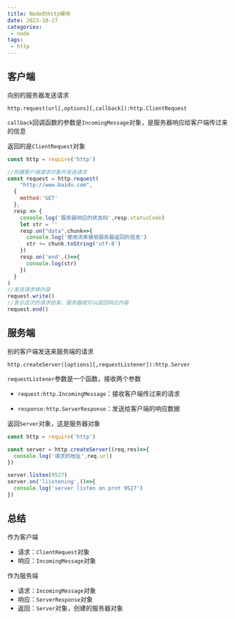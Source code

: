 ```yaml
---
title: Node的http模块
date: 2023-10-27
categories:
 - node
tags:
 - http
---
```


## 客户端

向别的服务器发送请求

`http.request(url[,options][,callback]):http.ClientRequest`

`callback`回调函数的参数是`IncomingMessage`对象，是服务器响应给客户端传过来的信息

返回的是`ClientRequest`对象

```js
const http = require('http')

//创建客户端请求对象并发送请求
const request = http.request(
	"http://www.baidu.com",
  {
    method:'GET'
  },
  resp => {
    console.log('服务器响应的状态码',resp.statusCode)
    let str = ''
    resp.on("data",chunk=>{
      console.log('使用流来接收服务器返回的信息')
      str += chunk.toString('utf-8')
    }) 
    resp.on('end',()=>{
      console.log(str)
    })
  }
)
//发送请求体内容
request.write()
//表示这次的请求结束，服务器就可以返回响应内容
request.end()
```



## 服务端

别的客户端发送来服务端的请求

`http.createServer([options][,requestListener]):http.Server`

`requestListener`参数是一个函数，接收两个参数

- `request:http.IncomingMessage`：接收客户端传过来的请求

- `response:http.ServerResponse`：发送给客户端的响应数据

返回`Server`对象，这是服务器对象

```js
const http = require('http')

const server = http.createServer((req,res)=>{
  console.log('请求的地址',req.url)
})

server.listen(9527)
server.on('liistening',()=>{
  console.log('server listen on prot 9527')
})
```

## 总结

作为客户端

- 请求：`ClientRequest`对象
- 响应：`IncomingMessage`对象

作为服务端

- 请求：`IncomingMessage`对象
- 响应：`ServerResponse`对象
- 返回：`Server`对象，创建的服务器对象